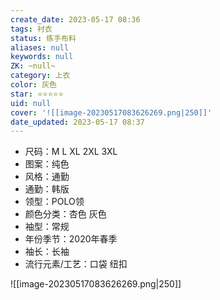 ```yaml
---
create_date: 2023-05-17 08:36
tags: 衬衣
status: 练手布料
aliases: null
keywords: null
ZK: ~null~
category: 上衣
color: 灰色
star: ⭐⭐⭐⭐⭐
uid: null
cover: '![[image-20230517083626269.png|250]]'
date_updated: 2023-05-17 08:37
---
```


- 尺码：M L XL 2XL 3XL
- 图案：纯色
- 风格：通勤
- 通勤：韩版
- 领型：POLO领
- 颜色分类：杏色 灰色
- 袖型：常规
- 年份季节：2020年春季
- 袖长：长袖
- 流行元素/工艺：口袋 纽扣

![[image-20230517083626269.png|250]]

